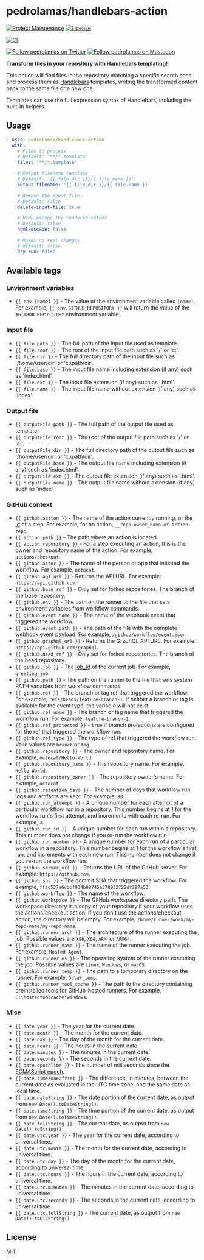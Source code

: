 # pedrolamas/handlebars-action

[![Project Maintenance](https://img.shields.io/maintenance/yes/2023.svg)](https://github.com/pedrolamas/handlebars-action 'GitHub Repository')
[![License](https://img.shields.io/github/license/pedrolamas/handlebars-action.svg)](https://github.com/pedrolamas/handlebars-action/blob/master/LICENSE 'License')

[![CI](https://github.com/pedrolamas/handlebars-action/workflows/CI/badge.svg)](https://github.com/pedrolamas/handlebars-action/actions 'Build Status')

[![Follow pedrolamas on Twitter](https://img.shields.io/twitter/follow/pedrolamas?label=Follow%20@pedrolamas%20on%20Twitter&style=social)](https://twitter.com/pedrolamas)
[![Follow pedrolamas on Mastodon](https://img.shields.io/mastodon/follow/109365776481898704?label=Follow%20@pedrolamas%20on%20Mastodon&domain=https%3A%2F%2Fhachyderm.io&style=social)](https://hachyderm.io/@pedrolamas)

**Transform files in your repository with Handlebars templating!**

This action will find files in the repository matching a specific search spec and process them as [Handlebars](https://handlebarsjs.com) templates, writing the transformed content back to the same file or a new one.

Templates can use the full expression syntax of Handlebars, including the built-in helpers.

## Usage

```yaml
- uses: pedrolamas/handlebars-action
  with:
    # Files to process
    # Default: '**/*.template'
    files: '**/*.template'

    # Output filename template
    # Default: '{{ file.dir }}/{{ file.name }}'
    output-filename: '{{ file.dir }}/{{ file.name }}'

    # Remove the input file
    # Default: false
    delete-input-file: true

    # HTML escape the rendered values
    # Default: false
    html-escape: false

    # Makes no real changes
    # default: false
    dry-run: false
```

## Available tags

### Environment variables

- `{{ env.[name] }}` - The value of the environment variable called `[name]`. For example, `{{ env.GITHUB_REPOSITORY }}` will return the value of the `$GITHUB_REPOSITORY` environment variable.

### Input file

- `{{ file.path }}` - The full path of the input file used as template.
- `{{ file.root }}` - The root of the input file path such as '/' or 'c:\'.
- `{{ file.dir }}` - The full directory path of the input file such as '/home/user/dir' or 'c:\path\dir'.
- `{{ file.base }}` - The input file name including extension (if any) such as 'index.html'.
- `{{ file.ext }}` - The input file extension (if any) such as '.html'.
- `{{ file.name }}` - The input file name without extension (if any) such as 'index'.

### Output file

- `{{ outputFile.path }}` - The full path of the output file used as template.
- `{{ outputFile.root }}` - The root of the output file path such as '/' or 'c:\'.
- `{{ outputFile.dir }}` - The full directory path of the output file such as '/home/user/dir' or 'c:\path\dir'.
- `{{ outputFile.base }}` - The output file name including extension (if any) such as 'index.html'.
- `{{ outputFile.ext }}` - The output file extension (if any) such as '.html'.
- `{{ outputFile.name }}` - The output file name without extension (if any) such as 'index'.

### GitHub context

- `{{ github.action }}` - The name of the action currently running, or the [id](https://docs.github.com/en/actions/learn-github-actions/workflow-syntax-for-github-actions#jobsjob_idstepsid) of a step. For example, for an action, `__repo-owner_name-of-action-repo`.
- `{{ action_path }}` - The path where an action is located.
- `{{ action_repository }}` - For a step executing an action, this is the owner and repository name of the action. For example, `actions/checkout`.
- `{{ github.actor }}` - The name of the person or app that initiated the workflow. For example, `octocat`.
- `{{ github.api_url }}` - Returns the API URL. For example: `https://api.github.com`.
- `{{ github.base_ref }}` - Only set for forked repositories. The branch of the base repository.
- `{{ github.env }}` - The path on the runner to the file that sets environment variables from workflow commands.
- `{{ github.event_name }}` - The name of the webhook event that triggered the workflow.
- `{{ github.event_path }}` - The path of the file with the complete webhook event payload. For example, `/github/workflow/event.json`.
- `{{ github.graphql_url }}` - Returns the GraphQL API URL. For example: `https://api.github.com/graphql`.
- `{{ github.head_ref }}` - Only set for forked repositories. The branch of the head repository.
- `{{ github.job }}` - The [job_id](https://docs.github.com/en/actions/reference/workflow-syntax-for-github-actions#jobsjob_id) of the current job. For example, `greeting_job`.
- `{{ github.path }}` - The path on the runner to the file that sets system PATH variables from workflow commands.
- `{{ github.ref }}` - The branch or tag ref that triggered the workflow. For example, `refs/heads/feature-branch-1`. If neither a branch or tag is available for the event type, the variable will not exist.
- `{{ github.ref_name }}` - The branch or tag name that triggered the workflow run. For example, `feature-branch-1`.
- `{{ github.ref_protected }}` - `true` if branch protections are configured for the ref that triggered the workflow run.
- `{{ github.ref_type }}` - The type of ref that triggered the workflow run. Valid values are `branch` or `tag`.
- `{{ github.repository }}` - The owner and repository name. For example, `octocat/Hello-World`.
- `{{ github.repository_name }}` - The repository name. For example, `Hello-World`.
- `{{ github.repository_owner }}` - The repository owner's name. For example, `octocat`.
- `{{ github.retention_days }}` - The number of days that workflow run logs and artifacts are kept. For example, `90`.
- `{{ github.run_attempt }}` - A unique number for each attempt of a particular workflow run in a repository. This number begins at 1 for the workflow run's first attempt, and increments with each re-run. For example, `3`.
- `{{ github.run_id }}` - A unique number for each run within a repository. This number does not change if you re-run the workflow run.
- `{{ github.run_number }}` - A unique number for each run of a particular workflow in a repository. This number begins at 1 for the workflow's first run, and increments with each new run. This number does not change if you re-run the workflow run.
- `{{ github.server_url }}` - Returns the URL of the GitHub server. For example: `https://github.com`.
- `{{ github.sha }}` - The commit SHA that triggered the workflow. For example, `ffac537e6cbbf934b08745a378932722df287a53`.
- `{{ github.workflow }}` - The name of the workflow.
- `{{ github.workspace }}` - The GitHub workspace directory path. The workspace directory is a copy of your repository if your workflow uses the actions/checkout action. If you don't use the actions/checkout action, the directory will be empty. For example, `/home/runner/work/my-repo-name/my-repo-name`.
- `{{ github.runner_arch }}` - The architecture of the runner executing the job. Possible values are `X86`, `X64`, `ARM`, or `ARM64`.
- `{{ github.runner_name }}` - The name of the runner executing the job. For example, `Hosted Agent`.
- `{{ github.runner_os }}` - The operating system of the runner executing the job. Possible values are `Linux`, `Windows`, or `macOS`.
- `{{ github.runner_temp }}` - The path to a temporary directory on the runner. For example, `D:\a\_temp`.
- `{{ github.runner_tool_cache }}` - The path to the directory containing preinstalled tools for GitHub-hosted runners. For example, `C:\hostedtoolcache\windows`.

### Misc

- `{{ date.year }}` - The year for the current date.
- `{{ date.month }}` - The month for the current date.
- `{{ date.day }}` - The day of the month for the current date.
- `{{ date.hours }}` - The hours in the current date.
- `{{ date.minutes }}` - The minutes in the current date.
- `{{ date.seconds }}` - The seconds in the current date.
- `{{ date.epochTime }}` - The number of milliseconds since the [ECMAScript epoch](https://developer.mozilla.org/en-US/docs/Web/JavaScript/Reference/Global_Objects/Date#the_ecmascript_epoch_and_timestamps).
- `{{ date.timezoneOffset }}` - The difference, in minutes, between the current date as evaluated in the UTC time zone, and the same date as local time.
- `{{ date.dateString }}` - The date portion of the current date, as output from `new Date().toDateString()`.
- `{{ date.timeString }}` - The time portion of the current date, as output from `new Date().toTimeString()`.
- `{{ date.fullString }}` - The current date, as output from `new Date().toString()`
- `{{ date.utc.year }}` - The year for the current date, according to universal time.
- `{{ date.utc.month }}` - The month for the current date, according to universal time.
- `{{ date.utc.day }}` - The day of the month for the current date, according to universal time.
- `{{ date.utc.hours }}` - The hours in the current date, according to universal time.
- `{{ date.utc.minutes }}` - The minutes in the current date, according to universal time.
- `{{ date.utc.seconds }}` - The seconds in the current date, according to universal time.
- `{{ date.utc.fullString }}` - The current date, as output from `new Date().toUTCString()`

## License

MIT
